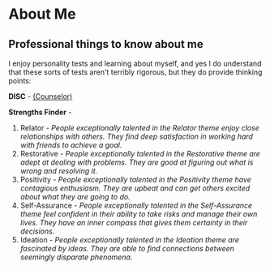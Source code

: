 # About Me
## Professional things to know about me

I enjoy personality tests and learning about myself, and yes I do understand that these sorts of tests aren't terribly rigorous, but they do provide thinking points:


**DISC** - [(Counselor)](https://www.discprofiles4u.com/blog/2012/disc-classic-profile-counselor-pattern-8-of-16/)

**Strengths Finder** - 
  1. Relator - _People exceptionally talented in the Relator theme enjoy close relationships with others. They find deep satisfaction in working hard with friends to achieve a goal._
  2. Restorative -  _People exceptionally talented in the Restorative theme are adept at dealing with problems. They are good at figuring out what is wrong and resolving it._
  3. Positivity - _People exceptionally talented in the Positivity theme have contagious enthusiasm. They are upbeat and can get others excited about what they are going to do._
  4. Self-Assurance - _People exceptionally talented in the Self-Assurance theme feel confident in their ability to take risks and manage their own lives. They have an inner compass that gives them certainty in their decisions._
  5. Ideation - _People exceptionally talented in the Ideation theme are fascinated by ideas. They are able to find connections between seemingly disparate phenomena._
